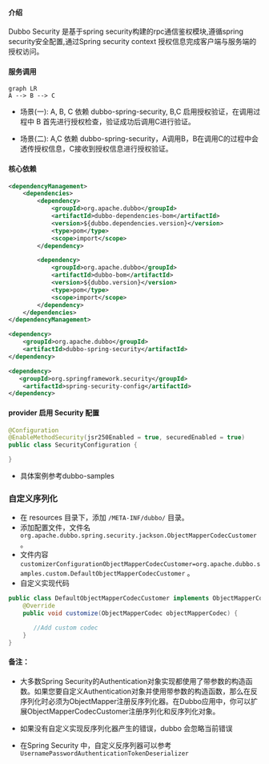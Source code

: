 #### 介绍

Dubbo Security 是基于spring security构建的rpc通信鉴权模块,遵循spring security安全配置,通过Spring security context 授权信息完成客户端与服务端的授权访问。

#### 服务调用

```mermaid
graph LR
A --> B --> C
```

+ 场景(一): A, B, C 依赖 dubbo-spring-security, B,C 启用授权验证，在调用过程中 B 首先进行授权检查，验证成功后调用C进行验证。

+ 场景(二): A,C 依赖 dubbo-spring-security，A调用B，B在调用C的过程中会透传授权信息，C接收到授权信息进行授权验证。

#### 核心依赖

```xml
<dependencyManagement>
    <dependencies>
        <dependency>
            <groupId>org.apache.dubbo</groupId>
            <artifactId>dubbo-dependencies-bom</artifactId>
            <version>${dubbo.dependencies.version}</version>
            <type>pom</type>
            <scope>import</scope>
        </dependency>

        <dependency>
            <groupId>org.apache.dubbo</groupId>
            <artifactId>dubbo-bom</artifactId>
            <version>${dubbo.version}</version>
            <type>pom</type>
            <scope>import</scope>
        </dependency>
    </dependencies>
</dependencyManagement>

<dependency>
    <groupId>org.apache.dubbo</groupId>
    <artifactId>dubbo-spring-security</artifactId>
</dependency>

<dependency>
   <groupId>org.springframework.security</groupId>
    <artifactId>spring-security-config</artifactId>
</dependency>

```

#### provider 启用 Security 配置

```java
@Configuration
@EnableMethodSecurity(jsr250Enabled = true, securedEnabled = true)
public class SecurityConfiguration {

}
```

+ 具体案例参考dubbo-samples

### 自定义序列化

+ 在 resources 目录下，添加  `/META-INF/dubbo/` 目录。
+ 添加配置文件，文件名 ` org.apache.dubbo.spring.security.jackson.ObjectMapperCodecCustomer` 。
+ 文件内容 `customizerConfigurationObjectMapperCodecCustomer=org.apache.dubbo.samples.custom.DefaultObjectMapperCodecCustomer` 。
+ 自定义实现代码

```java
public class DefaultObjectMapperCodecCustomer implements ObjectMapperCodecCustomer {
    @Override
    public void customize(ObjectMapperCodec objectMapperCodec) {

       //Add custom codec
    }
}
```

#### 备注：

+ 大多数Spring Security的Authentication对象实现都使用了带参数的构造函数。如果您要自定义Authentication对象并使用带参数的构造函数，那么在反序列化时必须为ObjectMapper注册反序列化器。在Dubbo应用中，你可以扩展ObjectMapperCodecCustomer注册序列化和反序列化对象。

+ 如果没有自定义实现反序列化器产生的错误，dubbo 会忽略当前错误

+ 在Spring Security 中，自定义反序列器可以参考`UsernamePasswordAuthenticationTokenDeserializer`

   
  
  
